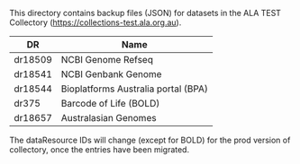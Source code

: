 This directory contains backup files (JSON) for datasets in the ALA TEST Collectory (https://collections-test.ala.org.au). 

DR      | Name   | 
--------|--------|
dr18509 | NCBI Genome Refseq |
dr18541 | NCBI Genbank Genome |
dr18544 | Bioplatforms Australia portal (BPA) |
dr375   | Barcode of Life (BOLD) |
dr18657 | Australasian Genomes

The dataResource IDs will change (except for BOLD) for the prod version of collectory, once the entries have been migrated.
